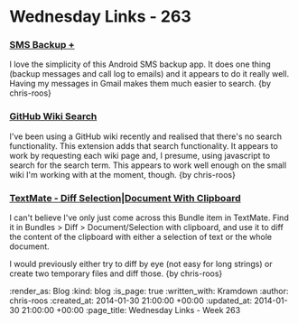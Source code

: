 Wednesday Links - 263
=====================

### [SMS Backup +](https://play.google.com/store/apps/details?id=com.zegoggles.smssync&hl=en)

I love the simplicity of this Android SMS backup app. It does one thing (backup messages and call log to emails) and it appears to do it really well. Having my messages in Gmail makes them much easier to search. {by chris-roos}


### [GitHub Wiki Search](https://chrome.google.com/webstore/detail/github-wiki-search/gdifdhnjmjaidbajhapmbcbnoocoeooc?hl=en)

I've been using a GitHub wiki recently and realised that there's no search functionality. This extension adds that search functionality. It appears to work by requesting each wiki page and, I presume, using javascript to search for the search term. This appears to work well enough on the small wiki I'm working with at the moment, though. {by chris-roos}


### [TextMate - Diff Selection|Document With Clipboard](https://github.com/textmate/diff.tmbundle/blob/master/Commands/Diff%20Buffer%20With%20Clipboard.plist)

I can't believe I've only just come across this Bundle item in TextMate. Find it in Bundles > Diff > Document/Selection with clipboard, and use it to diff the content of the clipboard with either a selection of text or the whole document.

I would previously either try to diff by eye (not easy for long strings) or create two temporary files and diff those. {by chris-roos}


:render_as: Blog
:kind: blog
:is_page: true
:written_with: Kramdown
:author: chris-roos
:created_at: 2014-01-30 21:00:00 +00:00
:updated_at: 2014-01-30 21:00:00 +00:00
:page_title: Wednesday Links - Week 263
